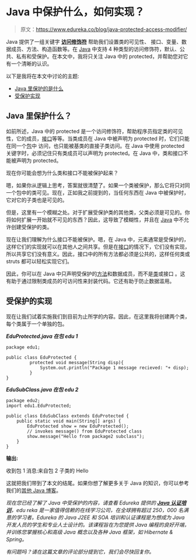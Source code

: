 # Java 中保护什么，如何实现？

> 原文：<https://www.edureka.co/blog/java-protected-access-modifier/>

Java 提供了一组关键字 [**访问修饰符**](https://www.edureka.co/blog/access-modifiers-in-java/) 帮助我们设置类的可见性、 接口、变量、数据成员、方法、构造函数等。在 [Java](https://www.edureka.co/blog/java-tutorial/) 中支持 4 种类型的访问修饰符，默认、公共、私有和受保护。在本文中，我将只关注 Java 中的 protected，并帮助您对它有一个清晰的认识。

以下是我将在本文中讨论的主题:

*   [Java 里保护的是什么](#protected)
*   [受保护实现](#implementation)

## **Java 里保护什么？**

如前所述，Java 中的 protected 是一个访问修饰符，帮助程序员指定类的可见性，它的成员，[接口](https://www.edureka.co/blog/java-interface/)等等。当类成员在 Java 中被声明为 protected 时，它们只能在同一个[包](https://www.edureka.co/blog/packages-in-java/)中 访问，也只能被基类的直接子类访问。在 Java 中使用 protected 关键字时，必须记住只有类成员可以声明为 protected。在 Java 中，类和接口不能被声明为 protected。

现在你可能会想为什么类和接口不能被保护起来？

嗯，如果你从逻辑上思考，答案就很清楚了。如果一个类被保护，那么它将只对同一个包中的类可见。现在，正如我之前提到的，当任何东西在 Java 中被保护时，它对它的子类也是可见的。

但是，这里有一个模糊之处。对于扩展受保护类的其他类，父类必须是可见的。你将如何扩展一开始就不可见的东西？因此，这导致了模糊性，并且在 [Java](https://www.edureka.co/blog/java-tutorial/) 中不允许创建受保护的类。

现在让我们理解为什么接口不能被保护。嗯，在 Java 中，元素通常是受保护的，这样它们的实现就可以在其他人之间共享。但是在[接口](https://www.edureka.co/blog/java-interface/)的情况下，它们没有实现，所以共享它们没有意义。因此，接口中的所有方法都必须是公共的，这样任何类或 struts 都可以轻松实现它们。

因此，你可以在 Java 中只声明受保护的[方法](https://www.edureka.co/blog/java-methods/)和数据成员，而不是[类](https://www.edureka.co/blog/java-objects-and-classes/)或接口 。这有助于通过限制类成员的可访问性来封装代码。它还有助于防止数据滥用。

## **受保护的实现**

现在让我们试着实施我们到目前为止所学的内容。因此，在这里我将创建两个类，每个类属于一个单独的包。

***EduProtected.java 在包 edu 1***

```
package edu1;

public class EduProtected {
		 protected void message(String disp){
		     System.out.println("Package 1 message recieved: "+ disp);
		 }
}
```

***EduSubClass.java 在包 edu 2***

```
package edu2;
import edu1.EduProtected;

public class EduSubClass extends EduProtected {
	public static void main(String[] args) {
		EduProtected show = new EduProtected();
        // invokes message() from EduProtected class
        show.message("Hello from package2 subclass");
	}
}

```

**输出:**

收到包 1 消息:来自包 2 子类的 Hello

这就把我们带到了本文的结尾。如果你想了解更多关于 Java 的知识，你可以参考我们的[其他 Java 博客](https://www.edureka.co/blog/what-is-java/)。

*现在您已经了解了 Java 中受保护的内容，请查看 Edureka 提供的* [***Java 认证培训***](https://www.edureka.co/java-j2ee-soa-training)*，edu reka 是一家值得信赖的在线学习公司，在全球拥有超过 250，000 名满意的学习者。Edureka 的 Java J2EE 和 SOA 培训和认证课程是为想成为 Java 开发人员的学生和专业人士设计的。该课程旨在为您提供 Java 编程的良好开端，并训练您掌握核心和高级 Java 概念以及各种 Java 框架，如 Hibernate & Spring。*

*有问题吗？请在这篇文章的评论部分提到它，我们会尽快回复你。*